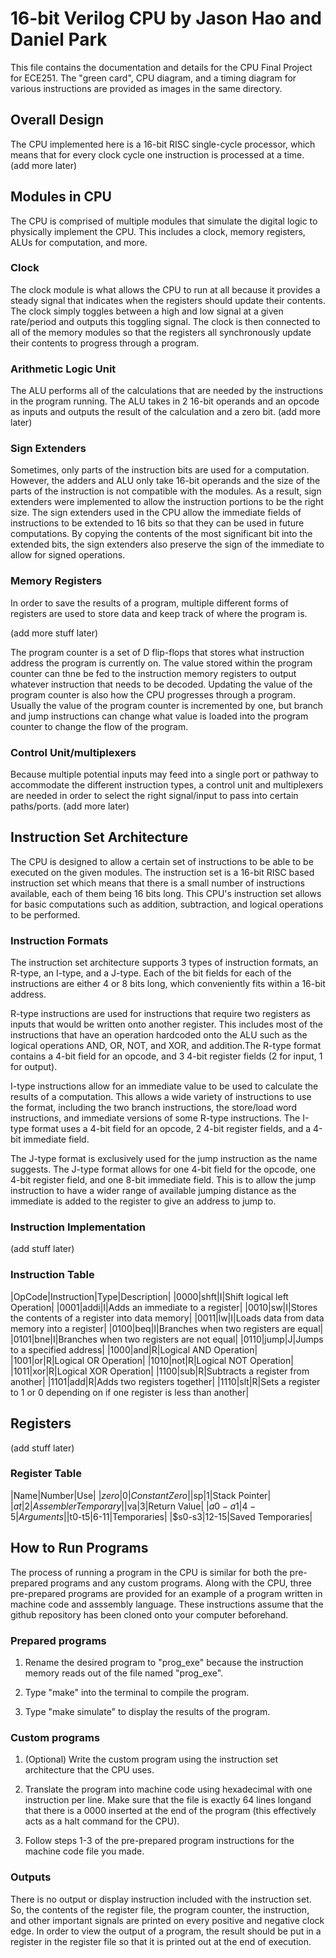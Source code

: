# 16-bit Verilog CPU by Jason Hao and Daniel Park

This file contains the documentation and details for the CPU Final Project for ECE251. The "green card", CPU diagram, and a timing diagram for various instructions are provided as images in the same directory.

## Overall Design

The CPU implemented here is a 16-bit RISC single-cycle processor, which means that for every clock cycle one instruction is processed at a time. (add more later)

## Modules in CPU

The CPU is comprised of multiple modules that simulate the digital logic to physically implement the CPU. This includes a clock, memory registers, ALUs for computation, and more.

### Clock

The clock module is what allows the CPU to run at all because it provides a steady signal that indicates when the registers should update their contents. The clock simply toggles between a high and low signal at a given rate/period and outputs this toggling signal. The clock is then connected to all of the memory modules so that the registers all synchronously update their contents to progress through a program.

### Arithmetic Logic Unit

The ALU performs all of the calculations that are needed by the instructions in the program running. The ALU takes in 2 16-bit operands and an opcode as inputs and outputs the result of the calculation and a zero bit. (add more later)

### Sign Extenders

Sometimes, only parts of the instruction bits are used for a computation. However, the adders and ALU only take 16-bit operands and the size of the parts of the instruction is not compatible with the modules. As a result, sign extenders were implemented to allow the instruction portions to be the right size. The sign extenders used in the CPU allow the immediate fields of instructions to be extended to 16 bits so that they can be used in future computations. By copying the contents of the most significant bit into the extended bits, the sign extenders also preserve the sign of the immediate to allow for signed operations.

### Memory Registers

In order to save the results of a program, multiple different forms of registers are used to store data and keep track of where the program is. 

(add more stuff later)

The program counter is a set of D flip-flops that stores what instruction address the program is currently on. The value stored within the program counter can thne be fed to the instruction memory registers to output whatever instruction that needs to be decoded. Updating the value of the program counter is also how the CPU progresses through a program. Usually the value of the program counter is incremented by one, but branch and jump instructions can change what value is loaded into the program counter to change the flow of the program.

### Control Unit/multiplexers

Because multiple potential inputs may feed into a single port or pathway to accommodate the different instruction types, a control unit and multiplexers are needed in order to select the right signal/input to pass into certain paths/ports. (add more later)

## Instruction Set Architecture

The CPU is designed to allow a certain set of instructions to be able to be executed on the given modules. The instruction set is a 16-bit RISC based instruction set which means that there is a small number of instructions available, each of them being 16 bits long. This CPU's instruction set allows for basic computations such as addition, subtraction, and logical operations to be performed.

### Instruction Formats

The instruction set architecture supports 3 types of instruction formats, an R-type, an I-type, and a J-type. Each of the bit fields for each of the instructions are either 4 or 8 bits long, which conveniently fits within a 16-bit address.

R-type instructions are used for instructions that require two registers as inputs that would be written onto another register. This includes most of the instructions that have an operation hardcoded onto the ALU such as the logical operations AND, OR, NOT, and XOR, and addition.The R-type format contains a 4-bit field for an opcode, and 3 4-bit register fields (2 for input, 1 for output).

I-type instructions allow for an immediate value to be used to calculate the results of a computation. This allows a wide variety of instructions to use the format, including the two branch instructions, the store/load word instructions, and immediate versions of some R-type instructions. The I-type format uses a 4-bit field for an opcode, 2 4-bit register fields, and a 4-bit immediate field.

The J-type format is exclusively used for the jump instruction as the name suggests. The J-type format allows for one 4-bit field for the opcode, one 4-bit register field, and one 8-bit immediate field. This is to allow the jump instruction to have a wider range of available jumping distance as the immediate is added to the register to give an address to jump to.

### Instruction Implementation

(add stuff later)

### Instruction Table

|OpCode|Instruction|Type|Description|
|0000|shft|I|Shift logical left Operation|
|0001|addi|I|Adds an immediate to a register|
|0010|sw|I|Stores the contents of a register into data memory|
|0011|lw|I|Loads data from data memory into a register|
|0100|beq|I|Branches when two registers are equal|
|0101|bne|I|Branches when two registers are not equal|
|0110|jump|J|Jumps to a specified address|
|1000|and|R|Logical AND Operation|
|1001|or|R|Logical OR Operation|
|1010|not|R|Logical NOT Operation|
|1011|xor|R|Logical XOR Operation|
|1100|sub|R|Subtracts a register from another|
|1101|add|R|Adds two registers together|
|1110|slt|R|Sets a register to 1 or 0 depending on if one register is less than another|

## Registers

(add stuff later)

### Register Table

|Name|Number|Use|
|$zero|0|Constant Zero|
|$sp|1|Stack Pointer|
|$at|2|Assembler Temporary|
|$va|3|Return Value|
|$a0-a1|4-5|Arguments|
|$t0-t5|6-11|Temporaries|
|$s0-s3|12-15|Saved Temporaries|

## How to Run Programs

The process of running a program in the CPU is similar for both the pre-prepared programs and any custom programs. Along with the CPU, three pre-prepared programs are provided for an example of a program written in machine code and asssembly language. These instructions assume that the github repository has been cloned onto your computer beforehand.

### Prepared programs

1. Rename the desired program to "prog_exe" because the instruction memory reads out of the file named "prog_exe".

2. Type "make" into the terminal to compile the program.

3. Type "make simulate" to display the results of the program.

### Custom programs

1. (Optional) Write the custom program using the instruction set architecture that the CPU uses.

2. Translate the program into machine code using hexadecimal with one instruction per line. Make sure that the file is exactly 64 lines longand that there is a 0000 inserted at the end of the program (this effectively acts as a halt command for the CPU).

3. Follow steps 1-3 of the pre-prepared program instructions for the machine code file you made.

### Outputs

There is no output or display instruction included with the instruction set. So, the contents of the register file, the program counter, the instruction, and other important signals are printed on every positive and negative clock edge. In order to view the output of a program, the result should be put in a register in the register file so that it is printed out at the end of execution.
